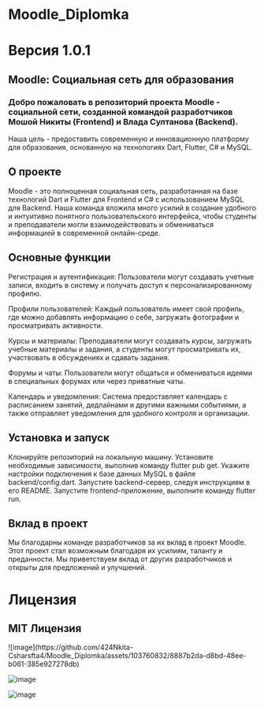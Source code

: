 # Moodle_Diplomka

<h1>Версия 1.0.1</h1>

<h2>Moodle: Социальная сеть для образования</h2>

<h3>Добро пожаловать в репозиторий проекта Moodle - социальной сети, созданной командой разработчиков Мошой Никиты (Frontend) и Влада Султанова (Backend).</h3>
<p>Наша цель - предоставить современную и инновационную платформу для образования, основанную на технологиях Dart, Flutter, C# и MySQL.</p>

<h2>О проекте</h2>
<p>Moodle - это полноценная социальная сеть, разработанная на базе технологий Dart и Flutter для Frontend и C# с использованием MySQL для Backend. 
Наша команда вложила много усилий в создание удобного и интуитивно понятного пользовательского интерфейса, чтобы студенты и преподаватели могли взаимодействовать и обмениваться информацией в современной онлайн-среде.</p>

<h2>Основные функции</h2>
<p>Регистрация и аутентификация: Пользователи могут создавать учетные записи, входить в систему и получать доступ к персонализированному профилю.</p>
<p>Профили пользователей: Каждый пользователь имеет свой профиль, где можно добавлять информацию о себе, загружать фотографии и просматривать активности.</p>
<p>Курсы и материалы: Преподаватели могут создавать курсы, загружать учебные материалы и задания, а студенты могут просматривать их, участвовать в обсуждениях и сдавать задания.</p>
<p>Форумы и чаты: Пользователи могут общаться и обмениваться идеями в специальных форумах или через приватные чаты.</p>
<p>Календарь и уведомления: Система предоставляет календарь с расписанием занятий, дедлайнами и другими важными событиями, а также отправляет уведомления для удобного контроля и организации.</p>

<h2>Установка и запуск</h2>
<p>
Клонируйте репозиторий на локальную машину.
Установите необходимые зависимости, выполнив команду flutter pub get.
Укажите настройки подключения к базе данных MySQL в файле backend/config.dart.
Запустите backend-сервер, следуя инструкциям в его README.
Запустите frontend-приложение, выполните команду flutter run.
</p>

<h2>Вклад в проект</h2>
<p>
Мы благодарны команде разработчиков за их вклад в проект Moodle. 
Этот проект стал возможным благодаря их усилиям, таланту и преданности. 
Мы приветствуем вклад от других разработчиков и открыты для предложений и улучшений.
</p>

<h1>Лицензия</h1>
<h2>MIT Лицензия</h2>
![image](https://github.com/424Nkita-Csharsfta4/Moodle_Diplomka/assets/103760832/8887b2da-d8bd-48ee-b061-385e927278db)

![image](https://github.com/424Nkita-Csharsfta4/Moodle_Diplomka/assets/103760832/30358943-552e-426e-bfad-c4fb4f2a5c06)

![image](https://github.com/424Nkita-Csharsfta4/Moodle_Diplomka/assets/103760832/6cda07c9-4ae1-43c7-a306-391b24cb12dd)




